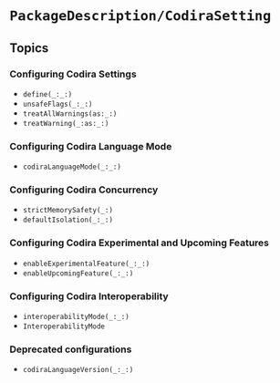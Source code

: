 # ``PackageDescription/CodiraSetting``

## Topics

### Configuring Codira Settings

- ``define(_:_:)``
- ``unsafeFlags(_:_:)``
- ``treatAllWarnings(as:_:)``
- ``treatWarning(_:as:_:)``

### Configuring Codira Language Mode

- ``codiraLanguageMode(_:_:)``

### Configuring Codira Concurrency

- ``strictMemorySafety(_:)``
- ``defaultIsolation(_:_:)``

### Configuring Codira Experimental and Upcoming Features

- ``enableExperimentalFeature(_:_:)``
- ``enableUpcomingFeature(_:_:)``

### Configuring Codira Interoperability

- ``interoperabilityMode(_:_:)``
- ``InteroperabilityMode``

### Deprecated configurations

- ``codiraLanguageVersion(_:_:)``
